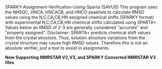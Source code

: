 SPARKY-Assignment-Verification-Using-Sparta (SAVUS) This program uses the NHSQC, HNCA, HNCACB, and HNCO peaklists to calculate RMSD values using the N,C,CA,CB,HN assigned chemical shifts (SPARKY format) with experimental N,C,CA,CB,HN chemical shifts calculated using SPARTA+. Values below an RMSD of 2-3 are generally considered "accurate" and "properly assigned". Disclaimer: SPARTA+ predicts chemical shift values from the crystal structure. Thus, solution structure variations from the crystal structure may cause high RMSD values. Therefore this is not an absolute verifier, just a tool to assist in assignments.

**Now Supporting NMRSTAR V2,V3, and SPARKY Converted NMRSTAR V3 files**
